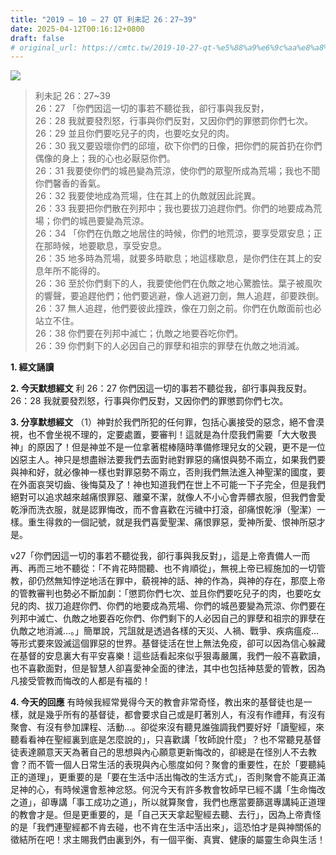 ```yaml
---
title: "2019 – 10 – 27 QT 利未記 26：27~39"
date: 2025-04-12T00:16:12+0800
draft: false
# original_url: https://cmtc.tw/2019-10-27-qt-%e5%88%a9%e6%9c%aa%e8%a8%98-26%ef%bc%9a2739
---
```


![](/images/qt.jpg)
> 利未記 26：27\~39  
> 26：27 「你們因這一切的事若不聽從我，卻行事與我反對，  
> 26：28 我就要發烈怒，行事與你們反對，又因你們的罪懲罰你們七次。  
> 26：29 並且你們要吃兒子的肉，也要吃女兒的肉。  
> 26：30 我又要毀壞你們的邱壇，砍下你們的日像，把你們的屍首扔在你們偶像的身上；我的心也必厭惡你們。  
> 26：31 我要使你們的城邑變為荒涼，使你們的眾聖所成為荒場；我也不聞你們馨香的香氣。  
> 26：32 我要使地成為荒場，住在其上的仇敵就因此詫異。  
> 26：33 我要把你們散在列邦中；我也要拔刀追趕你們。你們的地要成為荒場；你們的城邑要變為荒涼。  
> 26：34 「你們在仇敵之地居住的時候，你們的地荒涼，要享受眾安息；正在那時候，地要歇息，享受安息。  
> 26：35 地多時為荒場，就要多時歇息；地這樣歇息，是你們住在其上的安息年所不能得的。  
> 26：36 至於你們剩下的人，我要使他們在仇敵之地心驚膽怯。葉子被風吹的響聲，要追趕他們；他們要逃避，像人逃避刀劍，無人追趕，卻要跌倒。  
> 26：37 無人追趕，他們要彼此撞跌，像在刀劍之前。你們在仇敵面前也必站立不住。  
> 26：38 你們要在列邦中滅亡；仇敵之地要吞吃你們。  
> 26：39 你們剩下的人必因自己的罪孽和祖宗的罪孽在仇敵之地消滅。

**1. 經文誦讀**

**2.  今天默想經文**
利 26：27 你們因這一切的事若不聽從我，卻行事與我反對。  
26：28 我就要發烈怒，行事與你們反對，又因你們的罪懲罰你們七次。

**3. 分享默想經文**
（1）神對於我們所犯的任何罪，包括心裏接受的惡念，絕不會漠視，也不會坐視不理的，定要處置，要審判！這就是為什麼我們需要「大大敬畏神」的原因了！但是神並不是一位拿著棍棒隨時準備修理兒女的父親，更不是一位凶惡主人。神只是想盡辦法要我們去面對祂對罪惡的痛恨與勢不兩立，如果我們要與神和好，就必像神一樣也對罪惡勢不兩立，否則我們無法進入神聖潔的國度，要在外面哀哭切齒、後悔莫及了！神也知道我們在世上不可能一下子完全，但是我們絕對可以追求越來越痛恨罪惡、離棄不潔，就像人不小心會弄髒衣服，但我們會愛乾淨而洗衣服，就是認罪悔改，而不會喜歡在污穢中打滾，卻痛恨乾淨（聖潔）一樣。重生得救的一個記號，就是我們喜愛聖潔、痛恨罪惡，愛神所愛、恨神所惡才是。

v27「你們因這一切的事若不聽從我，卻行事與我反對」，這是上帝責備人一而再、再而三地不聽從：「不肯花時間聽、也不肯順從」，無視上帝已經施加的一切管教，卻仍然無知悖逆地活在罪中，藐視神的話、神的作為，與神的存在，那麼上帝的管教審判也勢必不斷加劇：「懲罰你們七次、並且你們要吃兒子的肉，也要吃女兒的肉、拔刀追趕你們、你們的地要成為荒場、你們的城邑要變為荒涼、你們要在列邦中滅亡、仇敵之地要吞吃你們、你們剩下的人必因自己的罪孽和祖宗的罪孽在仇敵之地消滅…。」簡單說，咒詛就是透過各樣的天災、人禍、戰爭、疾病瘟疫…等形式要來毀滅這個罪惡的世界。基督徒活在世上無法免疫，卻可以因為信心躲藏在基督的安息裏大有平安喜樂！這些話看起來似乎狠毒嚴厲，我們一般不喜歡讀，也不喜歡面對，但是智慧人卻喜愛神全面的律法，其中也包括神慈愛的管教，因為凡接受管教而悔改的人都是有福的！

**4. 今天的回應**
有時候我經常覺得今天的教會非常奇怪，教出來的基督徒也是一樣，就是幾乎所有的基督徒，都會要求自己或是盯著別人，有沒有作禮拜，有沒有聚會、有沒有參加課程、活動…。卻從來沒有聽見誰強調我們要好好「讀聖經，來聽看看神在聖經裏到底是怎麼說的」，只喜歡講「牧師說什麼」？也不常聽見基督徒表達願意天天為著自己的思想與內心願意更新悔改的，卻總是在怪別人不去教會？而不管一個人日常生活的表現與內心態度如何？聚會的重要性，在於「要聽純正的道理」，更重要的是「要在生活中活出悔改的生活方式」，否則聚會不能真正滿足神的心，有時候還會惹神忿怒。何況今天有許多教會牧師早已經不講「生命悔改之道」，卻專講「事工成功之道」，所以就算聚會，我們也應當要篩選專講純正道理的教會才是。但是更重要的，是「自己天天拿起聖經去聽、去行」，因為上帝責怪的是「我們連聖經都不肯去碰，也不肯在生活中活出來」，這恐怕才是與神關係的徵結所在吧！求主賜我們由裏到外，有一個平衡、真實、健康的屬靈生命與生活！
